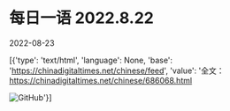 # 每日一语 2022.8.22

2022-08-23

[{'type': 'text/html', 'language': None, 'base': 'https://chinadigitaltimes.net/chinese/feed', 'value': '全文：https://chinadigitaltimes.net/chinese/686068.html

![GitHub](https://chinadigitaltimes.net/chinese/files/2022/08/image-1661223561965.png)'}]